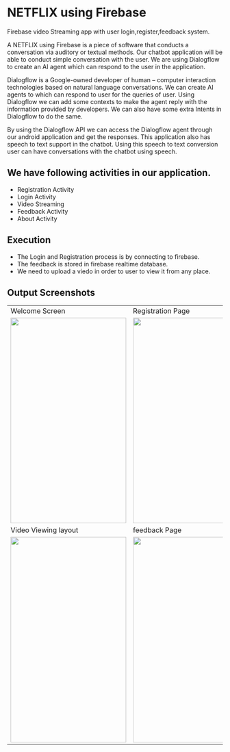 # NETFLIX using Firebase

Firebase video Streaming app with user login,register,feedback system.


A  NETFLIX using Firebase is a piece of software that conducts a conversation via auditory or textual methods. Our chatbot application will be able to conduct simple conversation with the user. We are using Dialogflow to create an AI agent which can respond to the user in the application.

Dialogflow is a Google-owned developer of human – computer interaction technologies based on natural language conversations. We can create AI agents to which can respond to user for the queries of user. Using Dialogflow we can add some contexts to make the agent reply with the information provided by developers. We can also have some extra Intents in Dialogflow to do the same.

By using the Dialogflow API we can access the Dialogflow agent through our android application and get the responses. This application also has speech to text support in the chatbot. Using this speech to text conversion user can have conversations with the chatbot using speech.

## We have following activities in our application.

  - Registration Activity
  - Login Activity
  - Video Streaming
  - Feedback Activity
  - About Activity


## Execution

- The Login and Registration process is by connecting to firebase.
- The feedback is stored in firebase realtime database.
- We need to upload a viedo in order to user to view it from any place.

## Output Screenshots

<table>
  <tr>
    <td>Welcome Screen</td>
     <td>Registration Page</td>
     <td>Login Page</td>
  </tr>
  <tr>
    <td><img src=https://github.com/Akshayrrao/Firebase.video.streaming.app/blob/master/img/about.jpg"?raw=true" width=270 height=480></td>
    <td><img src="?raw=true" width=270 height=480></td>
    <td><img src="" width=270 height=480></td>
  </tr>
  <tr>
     <td>Video Viewing layout</td>
     <td>feedback Page</td>
     <td> Options menu</td>
  </tr>
  <tr>
    <td><img src="?raw=true" width=270 height=480></td>
    <td><img src="?raw=true" width=270 height=480></td>
    <td><img src="?raw=true" width=270 height=480></td>
  </tr>
 </table>
